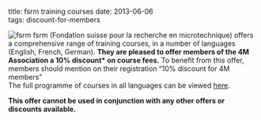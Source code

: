 title: fsrm training courses
date: 2013-06-06  
tags: discount-for-members

![fsrm](/images/fsrm_logo_web.gif)
fsrm (Fondation suisse pour la recherche en microtechnique) offers a comprehensive range of training courses, in a number of languages (English, French, German). <b>They are pleased to offer members of the 4M Association a 10% discount* on course fees.</b> To benefit from this offer, members should mention on their registration “10% discount for 4M members"  
The full programme of courses in all languages can be viewed [here](http://www.fsrm.ch/e/formAgenda.php).   

**This offer cannot be used in conjunction with any other offers or discounts available.**

 

 